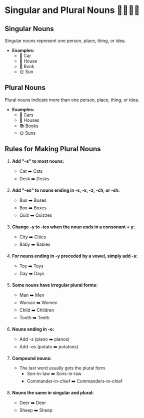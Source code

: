 # Singular and Plural Nouns 🚶‍♂️🚶‍♀️

## Singular Nouns

Singular nouns represent one person, place, thing, or idea.

- **Examples:**
  - 🚗 Car
  - 🏡 House
  - 📖 Book
  - 🌞 Sun

## Plural Nouns

Plural nouns indicate more than one person, place, thing, or idea.

- **Examples:**
  - 🚗 Cars
  - 🏡 Houses
  - 📚 Books
  - 🌞 Suns

## Rules for Making Plural Nouns

1. **Add "-s" to most nouns:**

   - Cat ➡️ Cats
   - Desk ➡️ Desks

2. **Add "-es" to nouns ending in -s, -x, -z, -ch, or -sh:**

   - Bus ➡️ Buses
   - Box ➡️ Boxes
   - Quiz ➡️ Quizzes

3. **Change -y to -ies when the noun ends in a consonant + y:**

   - City ➡️ Cities
   - Baby ➡️ Babies

4. **For nouns ending in -y preceded by a vowel, simply add -s:**

   - Toy ➡️ Toys
   - Day ➡️ Days

5. **Some nouns have irregular plural forms:**

   - Man ➡️ Men
   - Woman ➡️ Women
   - Child ➡️ Children
   - Tooth ➡️ Teeth

6. **Nouns ending in -o:**

   - Add -s (piano ➡️ pianos)
   - Add -es (potato ➡️ potatoes)

7. **Compound nouns:**

   - The last word usually gets the plural form.
     - Son-in-law ➡️ Sons-in-law
     - Commander-in-chief ➡️ Commanders-in-chief

8. **Nouns the same in singular and plural:**
   - Deer ➡️ Deer
   - Sheep ➡️ Sheep
